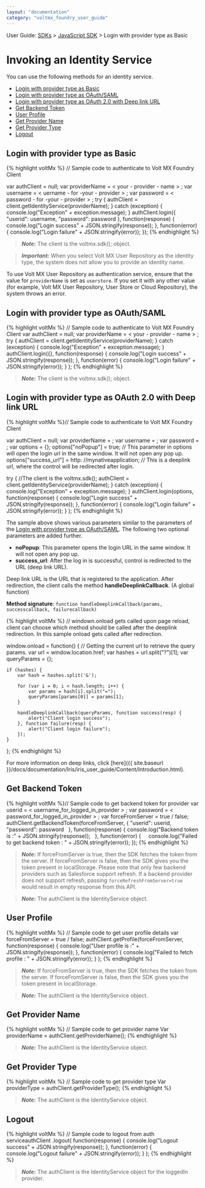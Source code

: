 ```yaml
---
layout: "documentation"
category: "voltmx_foundry_user_guide"
---
```

                             

User Guide: [SDKs](../Foundry_SDKs.html) > [JavaScript SDK](Installing_JS_SDK.html) > Login with provider type as Basic

Invoking an Identity Service
============================

You can use the following methods for an identity service.

*   [Login with provider type as Basic](#login-with-provider-type-as-basic)
*   [Login with provider type as OAuth/SAML](#login-with-provider-type-as-oauth-saml)
*   [Login with provider type as OAuth 2.0 with Deep link URL](#login-with-provider-type-as-oauth-2-0-with-deep-link-url)
*   [Get Backend Token](#get-backend-token)
*   [User Profile](#user-profile)
*   [Get Provider Name](#get-provider-name)
*   [Get Provider Type](#get-provider-type)
*   [Logout](#logout)

Login with provider type as Basic
---------------------------------

{% highlight voltMx %} // Sample code to authenticate to Volt MX Foundry Client

var authClient = null;
var providerName = < your - provider - name > ;
var username = < uername - for -your - provider > ;
var password = < password - for -your - provider > ;
try {
    authClient = client.getIdentityService(providerName);
} catch (exception) {
    console.log("Exception" + exception.message);
}
authClient.login({
    "userid": username,
    "password": password
}, function(response) {
    console.log("Login success" + JSON.stringify(response));
}, function(error) {
    console.log("Login failure" + JSON.stringify(error));
});
{% endhighlight %}

> **_Note:_** The client is the voltmx.sdk(); object.

> **_Important:_** When you select Volt MX User Repository as the identity type, the system does not allow you to provide an identity name.  
  
To use Volt MX User Repository as authentication service, ensure that the value for `providerName` is set as `userstore`. If you set it with any other value (for example, Volt MX User Repository, User Store or Cloud Repository), the system throws an error.

Login with provider type as OAuth/SAML
--------------------------------------

{% highlight voltMx %} // Sample code to authenticate to Volt MX Foundry Client
var authClient = null;
var providerName = < your - provider - name > ;
try {
    authClient = client.getIdentityService(providerName);
} catch (exception) {
    console.log("Exception" + exception.message);
}
authClient.login({},
    function(response) {
        console.log("Login success" + JSON.stringify(response));
    }, function(error) {
        console.log("Login failure" + JSON.stringify(error));
    }
);
{% endhighlight %}

> **_Note:_** The client is the voltmx.sdk(); object.

Login with provider type as OAuth 2.0 with Deep link URL
--------------------------------------------------------

{% highlight voltMx %}// Sample code to authenticate to Volt MX Foundry Client

var authClient = null;
var providerName = <your-provider-name>;
var username = <username-for-your-provider>;
var password = <password-for-your-provider>;
var options = {};
options["noPopup"] = true; // This parameter in options will open the login url in the same window. It will not open any pop up.
options["success_url"] = http: //mynativeapplication; // This is a deeplink url, where the control will be redirected after login.

try {
    //The client is the voltmx.sdk();
    authClient = client.getIdentityService(providerName);
} catch (exception) {
    console.log("Exception" + exception.message);
}
authClient.login(options,
    function(response) {
        console.log("Login success" + JSON.stringify(response));
    }, function(error) {
        console.log("Login failure" + JSON.stringify(error));
    }
);
{% endhighlight %}

The sample above shows various parameters similar to the parameters of the [Login with provider type as OAuth/SAML](#login-with-provider-type-as-oauth-saml). The following two optional parameters are added further.

*   **noPopup**: This parameter opens the login URL in the same window. It will not open any pop up.
*   **success\_url**: After the log in is successful, control is redirected to the URL (deep link URL).

Deep link URL is the URL that is registered to the application. After redirection, the client calls the method **handleDeeplinkCallback**. (A global function)

**Method signature**: `function handleDeeplinkCallback(params, successcallback, failurecallback)`

{% highlight voltMx %} // windown.onload gets called upon page reload, client can choose which method should be called after the deeplink redirection. In this sample onload gets called after redirection.

window.onload = function() {
    // Getting the current url to retrieve the query params.
    var url = window.location.href;
    var hashes = url.split("?")[1];
    var queryParams = {};

    if (hashes) {
        var hash = hashes.split('&');

        for (var i = 0; i < hash.length; i++) {
            var params = hash[i].split("=");
            queryParams[params[0]] = params[1];
        }

        handleDeeplinkCallback(queryParams, function success(resp) {
            alert("Client login success");
        }, function failure(resp) {
            alert("Client login failure");
        });
    }
};
{% endhighlight %}

For more information on deep links, click [here]({{ site.baseurl }}/docs/documentation/Iris/iris_user_guide/Content/Introduction.html).

Get Backend Token
-----------------

{% highlight voltMx %}// Sample code to get backend token for provider
var userid = < username_for_logged_in_provider > ;
var password = < password_for_logged_in_provider > ;
var forceFromServer = true / false;
authClient.getBackendToken(forceFromServer, {
    "userid": userid,
    "password": password  
}, function(response) {
    console.log("Backend token is  :" + JSON.stringify(response));  
}, function(error) {    
    console.log("Failed to get backend token : " + JSON.stringify(error));
});
{% endhighlight %}

> **_Note:_** If forceFromServer is true, then the SDK fetches the token from the server. If forceFromServer is false, then the SDK gives you the token present in localStorage. Please note that only few backend providers such as Salesforce support refresh. If a backend provider does not support refresh, passing `forceRefreshFromServer=true` would result in empty response from this API.

> **_Note:_** The authClient is the IdentityService object.

User Profile
------------

{% highlight voltMx %} // Sample code to get user profile details
var forceFromServer = true / false;
authClient.getProfile(forceFromServer,
    function(response) {
        console.log("User profile is  :" + JSON.stringify(response));
    }, function(error) {
        console.log("Failed to fetch profile : " + JSON.stringify(error));
    }
);
{% endhighlight %}

> **_Note:_** If forceFromServer is true, then the SDK fetches the token from the server. If forceFromServer is false, then the SDK gives you the token present in localStorage.

> **_Note:_** The authClient is the IdentityService object.

Get Provider Name
-----------------

{% highlight voltMx %} // Sample code to get provider name
Var providerName = authClient.getProviderName();
{% endhighlight %}

> **_Note:_** The authClient is the IdentityService object.

Get Provider Type
-----------------

{% highlight voltMx %} // Sample code to get provider type
Var providerType = authClient.getProviderType();
{% endhighlight %}

> **_Note:_** The authClient is the IdentityService object.

Logout
------

{% highlight voltMx %} // Sample code to logout from auth serviceauthClient .logout( 
function(response) {
    console.log("Logout success" + JSON.stringify(response));
},
function(error) {
    console.log("Logout failure" + JSON.stringify(error));
}
    );
{% endhighlight %}

> **_Note:_** The authClient is the IdentityService object for the loggedIn provider.
